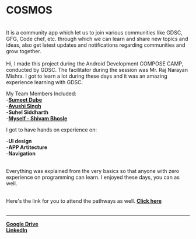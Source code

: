 # COSMOS 

<br>It is a community app which let us to join various communities like GDSC, GFG, Code chef, etc. through which we can learn and share new topics and ideas, also get latest updates and notifications regarding communities and grow together.<br><br>
Hi, I made this project during the Android Development COMPOSE CAMP, conducted by GDSC. The facilitator during the session was Mr. Raj Narayan Mishra. I got to learn a lot during these days and it was an amazing experience learning with GDSC.<br>

My Team Members Included:<br>
-[**Sumeet Dube**](https://github.com/dsumeet14)<br>
-[**Ayushi Singh**](https://github.com/ayushisingh65)<br>
-**Suhel Siddharth**<br>
-[**Myself - Shivam Bhosle**](https://github.com/007-Shivam)<br>

I got to have hands on experience on:<br>

-**UI design**<br>
-**APP Artitecture**<br>
-**Navigation**<br><br>

Everything was explained from the very basics so that anyone with zero experience on programming can learn. I enjoyed these days, you can as well.<br><br>

Here's the link for you to attend the pathways as well.
[**Click here**](https://developer.android.com/courses/android-basics-compose/course)<br><br>


-------

[**Google Drive**](https://drive.google.com/drive/u/1/folders/1EW_t2Q8Bn8qJAsnjPY5Cayc2BxeU-mhg)<br>
[**LinkedIn**](https://www.linkedin.com/in/shivam-b-703863229/)
